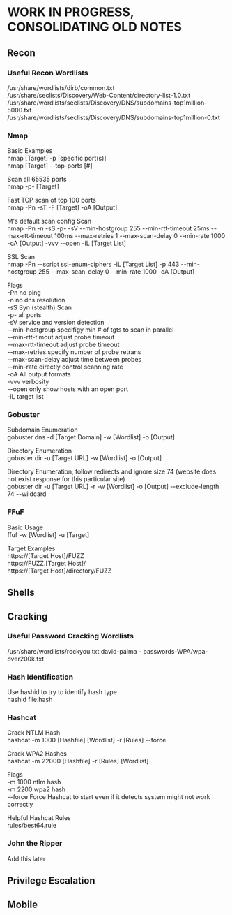 # WORK IN PROGRESS, CONSOLIDATING OLD NOTES

## Recon

### Useful Recon Wordlists

/usr/share/wordlists/dirb/common.txt  
/usr/share/seclists/Discovery/Web-Content/directory-list-1.0.txt  
/usr/share/wordlists/seclists/Discovery/DNS/subdomains-top1million-5000.txt  
/usr/share/wordlists/seclists/Discovery/DNS/subdomains-top1million-0.txt

### **Nmap**

Basic Examples  
nmap [Target] -p [specific port(s)]  
nmap [Target] --top-ports [#]

Scan all 65535 ports  
nmap -p- [Target]

Fast TCP scan of top 100 ports  
nmap -Pn -sT -F [Target] -oA [Output]

M's default scan config Scan  
nmap -Pn -n -sS -p- -sV --min-hostgroup 255 --min-rtt-timeout 25ms --max-rtt-timeout 100ms --max-retries 1 --max-scan-delay 0 --min-rate 1000 -oA [Output] -vvv --open -iL [Target List]

SSL Scan  
nmap -Pn --script ssl-enum-ciphers -iL [Target List] -p 443 --min-hostgroup 255 --max-scan-delay 0 --min-rate 1000 -oA [Output]

Flags  
-Pn                 no ping  
-n                  no dns resolution  
-sS                 Syn (stealth) Scan  
-p-                 all ports  
-sV                 service and version detection  
--min-hostgroup     specifigy min # of tgts to scan in parallel  
--min-rtt-timout    adjust probe timeout  
--max-rtt-timeout   adjust probe timeout  
--max-retries       specify number of probe retrans  
--max-scan-delay    adjust time between probes  
--min-rate          directly control scanning rate  
-oA                 All output formats  
-vvv                verbosity  
--open              only show hosts with an open port  
-iL                 target list

### Gobuster

Subdomain Enumeration  
gobuster dns -d [Target Domain] -w [Wordlist] -o [Output]

Directory Enumeration  
gobuster dir -u [Target URL] -w [Wordlist] -o [Output]

Directory Enumeration, follow redirects and ignore size 74 (website does not exist response for this particular site)  
gobuster dir -u [Target URL] -r -w [Wordlist] -o [Output] --exclude-length 74 --wildcard

### FFuF

Basic Usage  
ffuf -w [Wordlist] -u [Target]

Target Examples  
https://[Target Host]/FUZZ  
https://FUZZ.[Target Host]/  
https://[Target Host]/directory/FUZZ

## Shells

## Cracking

### Useful Password Cracking Wordlists
/usr/share/wordlists/rockyou.txt
david-palma - passwords-WPA/wpa-over200k.txt

### Hash Identification

Use hashid to try to identify hash type  
hashid file.hash

### Hashcat

Crack NTLM Hash  
hashcat -m 1000 [Hashfile] [Wordlist] -r [Rules] --force

Crack WPA2 Hashes  
hashcat -m 22000 [Hashfile] -r [Rules] [Wordlist]

Flags  
-m 1000             ntlm hash  
-m 2200             wpa2 hash  
--force             Force Hashcat to start even if it detects system might not work correctly

Helpful Hashcat Rules  
rules/best64.rule

### John the Ripper

Add this later

## Privilege Escalation

## Mobile